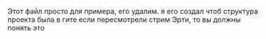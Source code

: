 Этот файл просто для примера, его удалим.
я его создал чтоб структура проекта была в гите
если пересмотрели стрим Эрти, то вы должны понять это